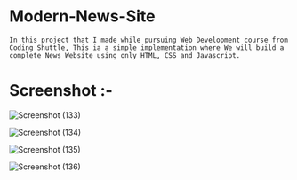 # Modern-News-Site

    In this project that I made while pursuing Web Development course from Coding Shuttle, This ia a simple implementation where We will build a complete News Website using only HTML, CSS and Javascript.
    

# Screenshot :-


![Screenshot (133)](https://github.com/subhrangshu9/Modern-News-App/assets/74654165/f7e29760-4b81-4294-a8c9-b1af107e8ed7)

![Screenshot (134)](https://github.com/subhrangshu9/Modern-News-App/assets/74654165/60c4a93c-dd51-47ad-8036-97dbfb422fb9)

![Screenshot (135)](https://github.com/subhrangshu9/Modern-News-App/assets/74654165/e59554c1-7e02-4be3-a0f2-4132562a2598)

![Screenshot (136)](https://github.com/subhrangshu9/Modern-News-App/assets/74654165/e7fec7d0-5172-4180-9d92-26cc9b1866a8)
